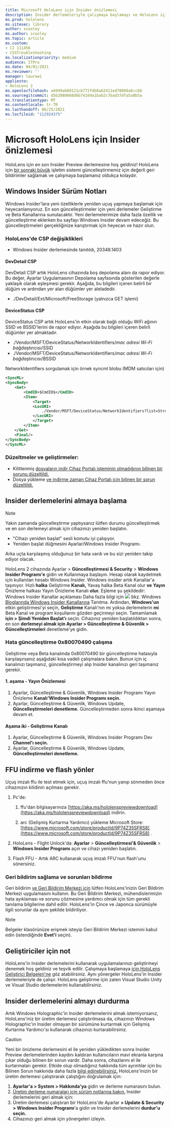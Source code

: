 ```yaml
---
title: Microsoft HoloLens için Insider önizlemesi
description: Insider derlemeleriyle çalışmaya başlamayı ve HoloLens için bir sonraki büyük işletim sistemi güncelleştirmemiz için değerli geri bildirimler sağlamayı öğrenin.
ms.prod: hololens
ms.sitesec: library
author: scooley
ms.author: scooley
ms.topic: article
ms.custom:
- CI 111456
- CSSTroubleshooting
ms.localizationpriority: medium
audience: ITPro
ms.date: 04/01/2021
ms.reviewer: ''
manager: laurawi
appliesto:
- HoloLens 2
ms.openlocfilehash: a4949ab68121cb772fdb8a62411ed70868a6ccb6
ms.sourcegitcommit: d5b2080868d6b74169a1bab2c7bad37dfa5a8b5a
ms.translationtype: MT
ms.contentlocale: tr-TR
ms.lasthandoff: 06/25/2021
ms.locfileid: "112924375"
---
```

# <a name="insider-preview-for-microsoft-hololens"></a>Microsoft HoloLens için Insider önizlemesi

HoloLens için en son Insider Preview derlemesine hoş geldiniz! HoloLens için [bir sonraki büyük](hololens-insider.md#start-receiving-insider-builds) işletim sistemi güncelleştirmemiz için değerli geri bildirimler sağlamak ve çalışmaya başlamanız oldukça kolaydır.

## <a name="windows-insider-release-notes"></a>Windows Insider Sürüm Notları

Windows Insider'lara yeni özelliklerle yeniden uçuş yapmaya başlamak için heyecanlanıyoruz. En son güncelleştirmeler için yeni derlemeler Geliştirme ve Beta Kanallarına sunulacaktır. Yeni derlemelerimize daha fazla özellik ve güncelleştirme eklerken bu sayfayı Windows Insider devam edeceğiz. Bu güncelleştirmeleri gerçekliğinize karıştırmak için heyecan ve hazır olun. 

### <a name="csp-changes-on-hololens"></a>HoloLens'de CSP değişiklikleri
 
- Windows Insider derlemesinde tanıtıldı, 20348.1403

#### <a name="devdetail-csp"></a>DevDetail CSP

DevDetail CSP artık HoloLens cihazında boş depolama alanı da rapor ediyor. Bu değer, Ayarlar Uygulamasının Depolama sayfasında gösterilen değerle yaklaşık olarak eşleşmesi gerekir. Aşağıda, bu bilgileri içeren belirli bir düğüm ve ardından yer alan düğümler yer aleladedir.

- ./DevDetail/Ext/Microsoft/FreeStorage (yalnızca GET işlemi)

#### <a name="devicestatus-csp"></a>DeviceStatus CSP

DeviceStatus CSP artık HoloLens'in etkin olarak bağlı olduğu WiFi ağının SSID ve BSSID'lerini de rapor ediyor. Aşağıda bu bilgileri içeren belirli düğümler yer almaktadır.

- ./Vendor/MSFT/DeviceStatus/NetworkIdentifiers/*mac adresi Wi-Fi bağdaştırıcısı*/SSID
- ./Vendor/MSFT/DeviceStatus/NetworkIdentifiers/*mac adresi Wi-Fi bağdaştırıcısı*/BSSID

NetworkIdentifiers sorgulamak için örnek syncml blobu (MDM satıcıları için)

```xml
<SyncML>
<SyncBody>
    <Get>
        <CmdID>$CmdID$</CmdID>
        <Item>
            <Target>
            <LocURI>
                ./Vendor/MSFT/DeviceStatus/NetworkIdentifiers?list=StructData
            </LocURI>
            </Target>
        </Item>
    </Get>
    <Final/>
</SyncBody>
</SyncML>
```

### <a name="fixes-and-improvements"></a>Düzeltmeler ve geliştirmeler:

- Kilitlenmiş [dosyaların indir Cihaz Portalı isteminin olmadığının bilinen bir sorunu düzeltildi.](hololens-troubleshooting.md#downloading-locked-files-doesnt-error)
- Dosya yükleme [ve indirme zaman Cihaz Portalı için bilinen bir sorun düzeltildi.](hololens-troubleshooting.md#device-portal-file-uploaddownload-times-out)

## <a name="start-receiving-insider-builds"></a>Insider derlemelerini almaya başlama
> [!NOTE]
> Yakın zamanda güncelleştirme yaptıysanız lütfen durumu güncelleştirmek ve en son derlemeyi almak için cihazınızı yeniden başlatın.
> - "Cihazı yeniden başlat" sesli komutu iyi çalışıyor. 
> - Yeniden başlat düğmesini Ayarlar/Windows Insider Programı.
>
> Arka uçta karşılaşmış olduğunuz bir hata vardı ve bu sizi yeniden takip ediyor olacak.

HoloLens 2 cihazında Ayarlar  >  **Güncelleştirmesi & Security**  >  **Windows Insider Programı'e** gidin ve Kullanmaya başlayın. Hesap olarak kaydetmek için kullanılan hesabı Windows Insider.
Windows insider artık Kanallar'a taşınıyor. Hızlı **halka** Geliştirme **Kanalı,** Yavaş  halka Beta Kanal olur **ve** **Yayın** Önizleme halkası Yayın Önizleme Kanalı **olur.** Eşleme şu şekildedir: Windows Insider Kanallar açıklaması Daha fazla bilgi için ![ ](images/WindowsInsiderChannels.png) bkz. Windows [Bloglarında Windows Insider Kanallarına](https://blogs.windows.com/windowsexperience/2020/06/15/introducing-windows-insider-channels) Tanıtma.
Ardından, **Windows'un** etkin geliştirmesi'yi seçin, **Geliştirme** Kanalı'nın mı yoksa derlemelerin **mi** Beta Kanal ve program koşullarını gözden geçirmeyi seçin.
Tamamlamak **için > Şimdi Yeniden Başlat'ı** seçin. Cihazınız yeniden başlatıldıktan sonra, en son **derlemeyi almak için Ayarlar > Güncelleştirme & Güvenlik > Güncelleştirmeleri** denetleme'ye gidin.
### <a name="update-error-0x80070490-work-around"></a>Hata güncelleştirme 0x80070490 çalışma
Geliştirme veya Beta kanalında 0x80070490 bir güncelleştirme hatasıyla karşılaşırsanız aşağıdaki kısa vadeli çalışmalara bakın. Bunun için iç kanalınızı taşımanız, güncelleştirmeyi alıp Insider kanalınızı geri taşımanız gerekir.
#### <a name="stage-one---release-preview"></a>1. aşama - Yayın Önizlemesi
1.  Ayarlar, Güncelleştirme & Güvenlik, Windows Insider Programı Yayın Önizleme **Kanalı'Windows Insider Programı seçin.**
2.  Ayarlar, Güncelleştirme & Güvenlik, Windows Update, **Güncelleştirmeleri denetleme.** Güncelleştirmeden sonra ikinci aşamaya devam et.
#### <a name="stage-two---dev-channel"></a>Aşama iki - Geliştirme Kanalı
1. Ayarlar, Güncelleştirme & Güvenlik, Windows Insider Programı Dev **Channel'ı seçin.**
2. Ayarlar, Güncelleştirme & Güvenlik, Windows Update, **Güncelleştirmeleri denetleme.**
## <a name="ffu-download-and-flash-directions"></a>FFU indirme ve flash yönler
Uçuş imzalı ffu ile test etmek için, uçuş imzalı ffu'nun yanıp sönmeden önce cihazınızın kilidinin açılması gerekir.
1. Pc'de:
    1. ffu'dan bilgisayarınıza [https://aka.ms/hololenspreviewdownload](https://aka.ms/hololenspreviewdownload) indirin.
    
    1. arc (Gelişmiş Kurtarma Yardımcı) yükleme Microsoft Store: [https://www.microsoft.com/store/productId/9P74Z35SFRS8](https://www.microsoft.com/store/productId/9P74Z35SFRS8) .
    
1. HoloLens - Flight Unlock'da: **Ayarlar**  >  **Güncelleştirmesi'& Güvenlik**  >  **Windows Insider Programı** açın ve cihazı yeniden başlatın.
1. Flash FFU - Artık ARC kullanarak uçuş imzalı FFU'nun flash'unu sönersiniz.
### <a name="provide-feedback-and-report-issues"></a>Geri bildirim sağlama ve sorunları bildirme
Geri bildirim [ve Geri Bildirim Merkezi için](hololens-feedback.md) lütfen HoloLens'inizin Geri Bildirim Merkezi uygulamasını kullanın. Bu Geri Bildirim Merkezi, mühendislerimizin hata ayıklaması ve sorunu çözmesine yardımcı olmak için tüm gerekli tanılama bilgilerine dahil edilir.  HoloLens'in Çince ve Japonca sürümüyle ilgili sorunlar da aynı şekilde bildiriliyor.
> [!NOTE]
> Belgeler klasörünüze erişmek isteyip Geri Bildirim Merkezi istemini kabul edin (istendiğinde **Evet'i** seçin).
## <a name="note-for-developers"></a>Geliştiriciler için not
HoloLens'in Insider derlemelerini kullanarak uygulamalarınızı geliştirmeyi denemek hoş geldiniz ve teşvik edilir.  Çalışmaya başlamaya [için HoloLens Geliştirici Belgeleri'ne](https://developer.microsoft.com/windows/mixed-reality/development) göz atabilirsiniz. Aynı yönergeler HoloLens'in Insider derlemeleriyle de çalışır.  HoloLens geliştirme için zaten Visual Studio Unity ve Visual Studio derlemelerini kullanabilirsiniz.
## <a name="stop-receiving-insider-builds"></a>Insider derlemelerini almayı durdurma
Artık Windows Holographic'in Insider derlemelerini almak istemiyorsanız, HoloLens'iniz bir üretim derlemesi [](hololens-recovery.md) çalıştırılmasa da, cihazınızı Windows Holographic'in Insider olmayan bir sürümüne kurtarmak için Gelişmiş Kurtarma Yardımcı'sı kullanarak cihazınızı kurtarabilirsiniz.
> [!CAUTION]
> Yeni bir önizleme derlemesini el ile yeniden yükledikten sonra Insider Preview derlemelerinden kaydını kaldıran kullanıcıların mavi ekranla karşına çıkar olduğu bilinen bir sorun vardır. Daha sonra, cihazlarını el ile kurtarmaları gerekir. Etkide olup olmadığınız hakkında tüm ayrıntılar için bu Bilinen Sorun hakkında daha fazla [bilgi edinebilirsiniz.](hololens-troubleshooting.md#blue-screen-after-unenrolling-from-insider-preview-on-a-device-flashed-with-an-insider-build)
HoloLens'inizin bir üretim derlemesi çalıştırarak çalıştığını doğrulamak için:
1. **Ayarlar'a > System > Hakkında'ya** gidin ve derleme numarasını bulun.
1. [Üretim derleme numaraları için sürüm notlarına bakın.](hololens-release-notes.md)
Insider derlemelerini geri almak için:
1. Üretim derlemesi çalıştıran bir HoloLens'de Ayarlar **> Update & Security > Windows Insider Programı**'a gidin ve Insider derlemelerini **durdur'u seçin.**
1. Cihazınızı geri almak için yönergeleri izleyin.
